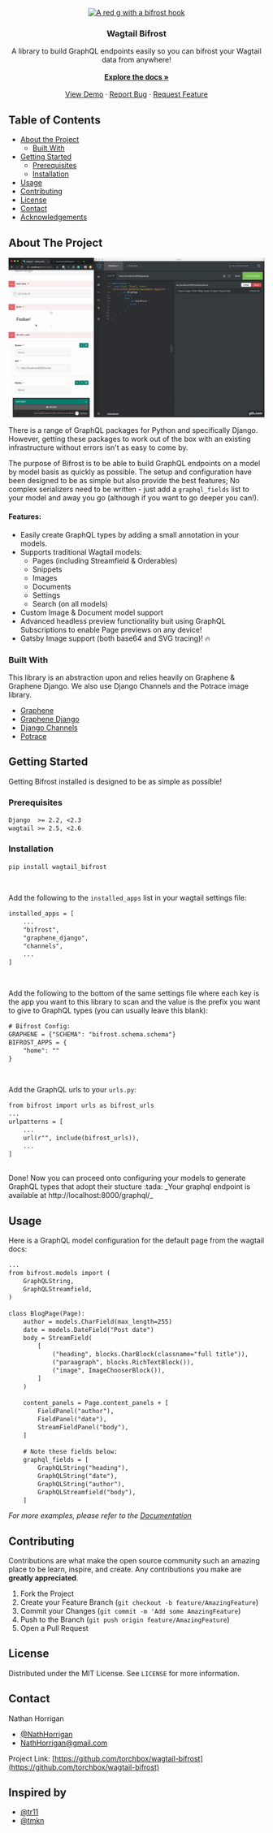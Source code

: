 <p align="center">
  <a href="https://github.com/torchbox/wagtail-bifrost">
    <img src="https://github.com/torchbox/wagtail-bifrost/raw/master/.github/wagtail-bifrost.svg?sanitize=true" alt="A red g with a bifrost hook" width="80" height="80">
  </a>

  <h3 align="center">Wagtail Bifrost</h3>

  <p align="center">
    A library to build GraphQL endpoints easily so you can bifrost your Wagtail data from anywhere!
    <br />
    <br/>
    <a href="https://wagtail-bifrost.readthedocs.io/en/latest/"><strong>Explore the docs »</strong></a>
    <br />
    <br />
    <a href="https://github.com/torchbox/wagtail-bifrost#about-the-project">View Demo</a>
    ·
    <a href="https://github.com/torchbox/wagtail-bifrost/issues">Report Bug</a>
    ·
    <a href="https://github.com/torchbox/wagtail-bifrost/issues">Request Feature</a>
  </p>
</p>



<!-- TABLE OF CONTENTS -->
## Table of Contents

* [About the Project](#about-the-project)
  * [Built With](#built-with)
* [Getting Started](#getting-started)
  * [Prerequisites](#prerequisites)
  * [Installation](#installation)
* [Usage](#usage)
* [Contributing](#contributing)
* [License](#license)
* [Contact](#contact)
* [Acknowledgements](#inspired-by)



<!-- ABOUT THE PROJECT -->
## About The Project

![GraphQL Preview Demo](docs/demo.gif)

There is a range of GraphQL packages for Python and specifically Django. 
However, getting these packages to work out of the box with an existing infrastructure 
without errors isn't as easy to come by.

The purpose of Bifrost is to be able to build GraphQL endpoints on a model by model
basis as quickly as possible. The setup and configuration have been designed 
to be as simple but also provide the best features;
No complex serializers need to be written - just add a `graphql_fields` list 
to your model and away you go (although if you want to go deeper you can!).

#### Features:
* Easily create GraphQL types by adding a small annotation in your models.
* Supports traditional Wagtail models:
    - Pages (including Streamfield & Orderables)
    - Snippets
    - Images
    - Documents
    - Settings
    - Search (on all models)
* Custom Image & Document model support
* Advanced headless preview functionality buit using GraphQL Subscriptions to enable Page previews on any device!
* Gatsby Image support (both base64 and SVG tracing)! :fire:


### Built With
This library is an abstraction upon and relies heavily on Graphene & Graphene Django.
We also use Django Channels and the Potrace image library.
* [Graphene](https://github.com/graphql-python/graphene)
* [Graphene Django](https://github.com/graphql-python/graphene)
* [Django Channels](https://github.com/django/channels)
* [Potrace](https://github.com/skyrpex/potrace)


## Getting Started

Getting Bifrost installed is designed to be as simple as possible!

### Prerequisites
```
Django  >= 2.2, <2.3
wagtail >= 2.5, <2.6
```

### Installation
`pip install wagtail_bifrost`

<br />

Add the following to the `installed_apps` list in your wagtail settings file:

```
installed_apps = [
    ...
    "bifrost",
    "graphene_django",
    "channels",
    ...
]
```

<br />

Add the following to the bottom of the same settings file where each key is the app you want to this library to scan and the value is the prefix you want to give to GraphQL types (you can usually leave this blank):

```
# Bifrost Config:
GRAPHENE = {"SCHEMA": "bifrost.schema.schema"}
BIFROST_APPS = {
    "home": ""
}
```

<br />

Add the GraphQL urls to your `urls.py`:

```
from bifrost import urls as bifrost_urls
...
urlpatterns = [
    ...
    url(r"", include(bifrost_urls)),
    ...
]
```

<br/>
Done! Now you can proceed onto configuring your models to generate GraphQL types that adopt their stucture :tada:
_Your graphql endpoint is available at http://localhost:8000/graphql/_
<br/>

## Usage

Here is a GraphQL model configuration for the default page from the wagtail docs:
```
...
from bifrost.models import (
    GraphQLString,
    GraphQLStreamfield,
)

class BlogPage(Page):
    author = models.CharField(max_length=255)
    date = models.DateField("Post date")
    body = StreamField(
        [
            ("heading", blocks.CharBlock(classname="full title")),
            ("paraagraph", blocks.RichTextBlock()),
            ("image", ImageChooserBlock()),
        ]
    )

    content_panels = Page.content_panels + [
        FieldPanel("author"),
        FieldPanel("date"),
        StreamFieldPanel("body"),
    ]

    # Note these fields below:
    graphql_fields = [
        GraphQLString("heading"),
        GraphQLString("date"),
        GraphQLString("author"),
        GraphQLStreamfield("body"),
    ]
```

_For more examples, please refer to the [Documentation](https://wagtail-bifrost.readthedocs.io/en/latest/)_



## Contributing

Contributions are what make the open source community such an amazing place to be learn, inspire, and create. Any contributions you make are **greatly appreciated**.

1. Fork the Project
2. Create your Feature Branch (`git checkout -b feature/AmazingFeature`)
3. Commit your Changes (`git commit -m 'Add some AmazingFeature`)
4. Push to the Branch (`git push origin feature/AmazingFeature`)
5. Open a Pull Request



## License

Distributed under the MIT License. See `LICENSE` for more information.



## Contact

Nathan Horrigan 
- [@NathHorrigan](https://github.com/NathHorrigan) 
- NathHorrigan@gmail.com

Project Link: [https://github.com/torchbox/wagtail-bifrost](https://github.com/torchbox/wagtail-bifrost)


<!-- ACKNOWLEDGEMENTS -->
## Inspired by
* [@tr11](https://github.com/tr11)
* [@tmkn](https://github.com/tmkn)
